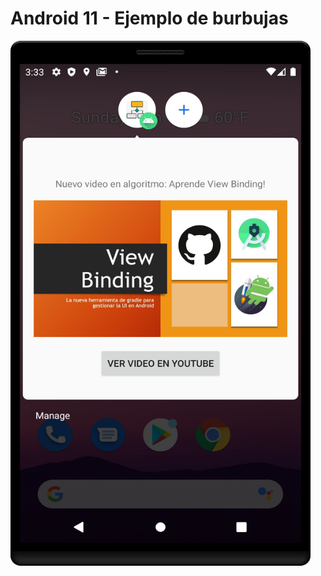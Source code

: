 # Android 11 - Ejemplo de burbujas

<img src="https://github.com/rcAndroidTutorials/example-bubbles/blob/master/readmefiles/screenshot.png" alt="alt text" width="480px" height="840px">
